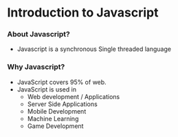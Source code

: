 # Introduction to Javascript

### About Javascript?

- Javascript is a synchronous Single threaded language

### Why Javascript?

- JavaScript covers 95% of web.
- JavaScript is used in
  - Web development / Applications
  - Server Side Applications
  - Mobile Development
  - Machine Learning
  - Game Development

